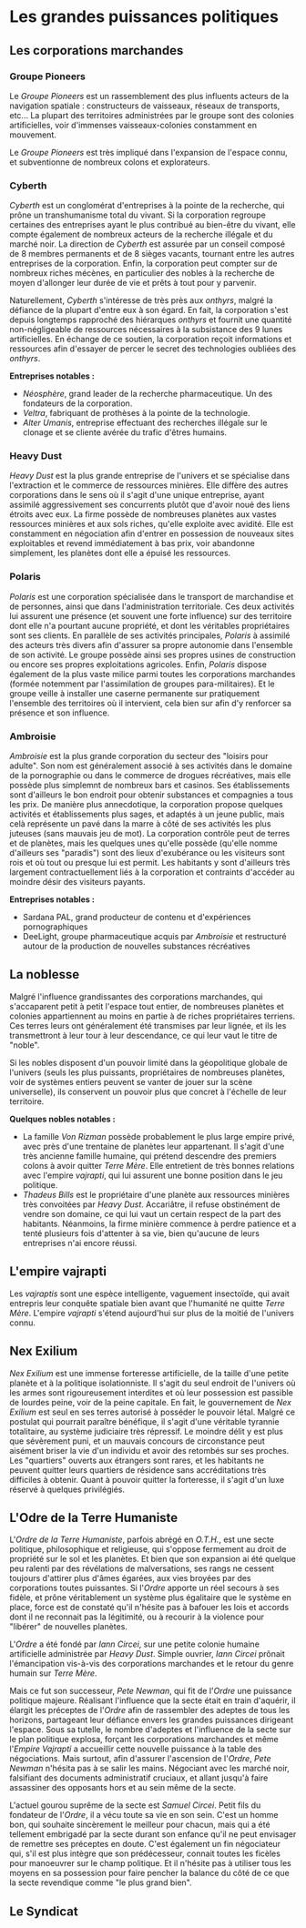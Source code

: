 # Les grandes puissances politiques

## Les corporations marchandes

### Groupe Pioneers
Le *Groupe Pioneers* est un rassemblement des plus influents acteurs de la navigation spatiale : constructeurs de vaisseaux, réseaux de transports, etc... 
La plupart des territoires administrées par le groupe sont des colonies artificielles, voir d'immenses vaisseaux-colonies constamment en mouvement.

Le *Groupe Pioneers* est très impliqué dans l'expansion de l'espace connu, et subventionne de nombreux colons et explorateurs.

### Cyberth
*Cyberth* est un conglomérat d'entreprises à la pointe de la recherche, qui prône un transhumanisme total du vivant. Si la corporation regroupe certaines des entreprises ayant le plus contribué au bien-être du vivant, elle compte également de nombreux acteurs de la recherche illégale et du marché noir.
La direction de *Cyberth* est assurée par un conseil composé de 8 membres permanents
 et de 8 sièges vacants, tournant entre les autres entreprises de la corporation.
 Enfin, la corporation peut compter sur de nombreux riches mécènes, en particulier des nobles à la recherche de moyen d'allonger leur durée de vie et prêts à tout pour y parvenir.
 
Naturellement, *Cyberth* s'intéresse de très près aux *onthyrs*, malgré la défiance de la plupart d'entre eux à son égard. En fait, la corporation s'est depuis longtemps rapproché des hiérarques *onthyrs* et fournit une quantité non-négligeable de ressources nécessaires à la subsistance des 9 lunes artificielles. En échange de ce soutien, la corporation reçoit informations et ressources afin d'essayer de percer le secret des technologies oubliées des *onthyrs*.

**Entreprises notables :**
- *Néosphère*, grand leader de la recherche pharmaceutique. Un des fondateurs de la corporation.
- *Veltra*, fabriquant de prothèses à la pointe de la technologie.
- *Alter Umanis*, entreprise effectuant des recherches illégale sur le clonage et se cliente avérée du trafic d'êtres humains.

### Heavy Dust
*Heavy Dust* est la plus grande entreprise de l'univers et se spécialise dans l'extraction et le commerce de ressources minières. Elle diffère des autres corporations dans le sens où il s'agit d'une unique entreprise, ayant assimilé aggressivement ses concurrents plutôt que d'avoir noué des liens étroits avec eux. 
La firme possède de nombreuses planètes aux vastes ressources minières et aux sols riches, qu'elle exploite avec avidité. Elle est constamment en négociation afin d'entrer en possession de nouveaux sites exploitables et revend immédiatement à bas prix, voir abandonne simplement, les planètes dont elle a épuisé les ressources. 

### Polaris
*Polaris* est une corporation spécialisée dans le transport de marchandise et de personnes, ainsi que dans l'administration territoriale. Ces deux activités lui assurent une présence (et souvent une forte influence) sur des territoire dont elle n'a pourtant aucune propriété, et dont les véritables propriétaires sont ses clients. 
En parallèle de ses activités principales, *Polaris* à assimilé des acteurs très divers afin d'assurer sa propre autonomie dans l'ensemble de son activité. Le groupe possède ainsi ses propres usines de construction ou encore ses propres exploitations agricoles.
Enfin, *Polaris* dispose également de la plus vaste milice parmi toutes les corporations marchandes (formée notemment par l'assimilation de groupes para-militaires). Et le groupe veille à installer une caserne permanente sur pratiquement l'ensemble des territoires où il intervient, cela bien sur afin d'y renforcer sa présence et son influence.

### Ambroisie
*Ambroisie* est la plus grande corporation du secteur des "loisirs pour adulte". Son nom est généralement associé à ses activités dans le domaine de la pornographie ou dans le commerce de drogues récréatives, mais elle possède plus simplemnt de nombreux bars et casinos. Ses établissements sont d'ailleurs le bon endroit pour obtenir substances et compagnies a tous les prix. De manière plus annecdotique, la corporation propose quelques activités et établissements plus sages, et adaptés à un jeune public, mais celà représente un pavé dans la marre à côté de ses activités les plus juteuses (sans mauvais jeu de mot). 
La corporation contrôle peut de terres et de planètes, mais les quelques unes qu'elle possède (qu'elle nomme d'ailleurs ses "paradis") sont des lieux d'exubérance ou les visiteurs sont rois et où tout ou presque lui est permit. Les habitants y sont d'ailleurs très largement contractuellement liés à la corporation et contraints d'accéder au moindre désir des visiteurs payants. 

**Entreprises notables :**
- Sardana PAL, grand producteur de contenu et d'expériences pornographiques
- DeeLight, groupe pharmaceutique acquis par *Ambroisie* et restructuré autour de la production de nouvelles substances récréatives

## La noblesse
Malgré l'influence grandissantes des corporations marchandes, qui s'accaparent petit à petit l'espace tout entier, de nombreuses planètes et colonies appartiennent au moins en partie à de riches propriétaires terriens. Ces terres leurs ont généralement été transmises par leur lignée, et ils les transmettront à leur tour à leur descendance, ce qui leur vaut le titre de "noble".

Si les nobles disposent d'un pouvoir limité dans la géopolitique globale de l'univers (seuls les plus puissants, propriétaires de nombreuses planètes, voir de systèmes entiers peuvent se vanter de jouer sur la scène universelle), ils conservent un pouvoir plus que concret à l'échelle de leur territoire. 

**Quelques nobles notables :**
- La famille *Von Rizman* possède probablement le plus large empire privé, avec près d'une trentaine de planètes leur appartenant. Il s'agit d'une très ancienne famille humaine, qui prétend descendre des premiers colons à avoir quitter *Terre Mère*. Elle entretient de très bonnes relations avec l'empire *vajrapti*, qui lui assurent une bonne position dans le jeu politique.
- *Thadeus Bills* est le propriétaire d'une planète aux ressources minières très convoitées par *Heavy Dust*. Accariâtre, il refuse obstinément de vendre son domaine, ce qui lui vaut un certain respect de la part des habitants. Néanmoins, la firme minière commence à perdre patience et a tenté plusieurs fois d'attenter à sa vie, bien qu'aucune de leurs entreprises n'ai encore réussi.

## L'empire vajrapti
Les *vajraptis* sont une espèce intelligente, vaguement insectoïde, qui avait entrepris leur conquête spatiale bien avant que l'humanité ne quitte *Terre Mère*. 
L'empire *vajrapti* s'étend aujourd'hui sur plus de la moitié de l'univers connu.

## Nex Exilium
*Nex Exilium* est une immense forteresse artificielle, de la taille d'une petite planète et à la politique isolationniste. Il s'agit du seul endroit de l'univers où les armes sont rigoureusement interdites et où leur possession est passible de lourdes peine, voir de la peine capitale. En fait, le gouvernement de *Nex Exilium* est seul en ses terres autorisé à posséder le pouvoir létal. Malgré ce postulat qui pourrait paraître bénéfique, il s'agit d'une véritable tyrannie totalitaire, au système judiciaire très répressif. Le moindre délit y est plus que sévèrement puni, et un mauvais concours de circonstance peut aisément briser la vie d'un individu et avoir des retombés sur ses proches. Les "quartiers" ouverts aux étrangers sont rares, et les habitants ne peuvent quitter leurs quartiers de résidence sans accréditations très difficiles à obtenir. Quant à pouvoir quitter la forteresse, il s'agit d'un luxe réservé à quelques privilégiés.

## L'Odre de la Terre Humaniste
L'*Ordre de la Terre Humaniste*, parfois abrégé en *O.T.H.*, est une secte politique, philosophique et religieuse, qui s'oppose fermement au droit de propriété sur le sol et les planètes. Et bien que son expansion ai été quelque peu ralenti par des révélations de malversations, ses rangs ne cessent toujours d'attirer plus d'âmes égarées, aux vies broyées par des corporations toutes puissantes.
Si l'*Ordre* apporte un réel secours à ses fidèle, et prône véritablement un système plus égalitaire que le système en place, force est de constaté qu'il n'hésite pas à bafouer les lois et accords dont il ne reconnait pas la légitimité, ou à recourir à la violence pour "libérer" de nouvelles planètes.

L'*Ordre* a été fondé par *Iann Circei*, sur une petite colonie humaine artificielle administrée par *Heavy Dust*. Simple ouvrier, *Iann Circei* prônait l'émancipation vis-à-vis des corporations marchandes et le retour du genre humain sur *Terre Mère*.

Mais ce fut son successeur, *Pete Newman*, qui fit de l'*Ordre* une puissance politique majeure. Réalisant l'influence que la secte était en train d'aquérir, il élargit les préceptes de l'*Ordre* afin de rassembler des adeptes de tous les horizons, partageant leur défiance envers les grandes puissances dirigeant l'espace. Sous sa tutelle, le nombre d'adeptes et l'influence de la secte sur le plan politique explosa, forçant les corporations marchandes et même l'*Empire Vajrapti* a accueillir cette nouvelle puissance à la table des négociations. Mais surtout, afin d'assurer l'ascension de l'*Ordre*, *Pete Newman* n'hésita pas à se salir les mains. Négociant avec les marché noir, falsifiant des documents administratif cruciaux, et allant jusqu'à faire assassiner des opposants hors et au sein même de la secte. 

L'actuel gourou suprême de la secte est *Samuel Circei*. Petit fils du fondateur de l'*Ordre*, il a vécu toute sa vie en son sein. C'est un homme bon, qui souhaite sincèrement le meilleur pour chacun, mais qui a été tellement embrigadé par la secte durant son enfance qu'il ne peut envisager de remettre ses préceptes en doute. C'est également un fin négociateur qui, s'il est plus intègre que son prédécesseur, connait toutes les ficèles pour manoeuvrer sur le champ politique. Et il n'hésite pas à utiliser tous les moyens en sa possession pour faire pencher la balance du côté de ce que la secte revendique comme "le plus grand bien".

## Le Syndicat

